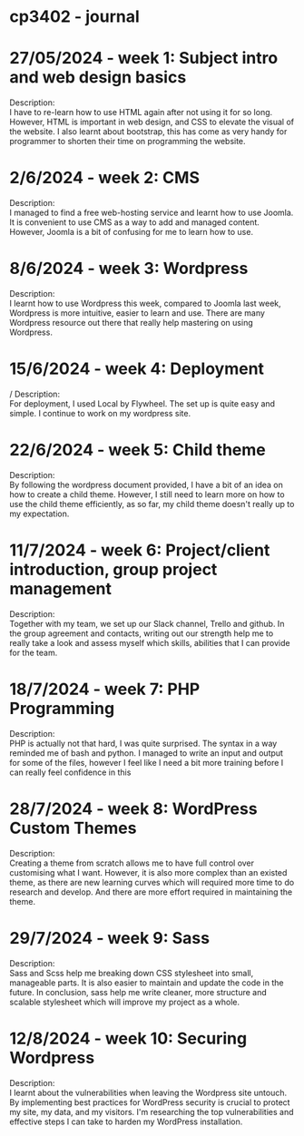 # cp3402 - journal
# 27/05/2024 - week 1: Subject intro and web design basics  

Description:  
I have to re-learn how to use HTML again after not using it for so long. However, HTML is important in web design, and CSS to elevate the visual of the website. I also learnt about bootstrap, this has come as very handy for programmer to shorten their time on programming the website.


# 2/6/2024 - week 2: CMS

Description:  
I managed to find a free web-hosting service and learnt how to use Joomla. It is convenient to use CMS as a way to add and managed content. However, Joomla is a bit of confusing for me to learn how to use.

# 8/6/2024 - week 3: Wordpress

Description:  
I learnt how to use Wordpress this week, compared to Joomla last week, Wordpress is more intuitive, easier to learn and use. There are many Wordpress resource out there that really help mastering on using Wordpress.

# 15/6/2024 - week 4: Deployment
/
Description:  
For deployment, I used Local by Flywheel. The set up is quite easy and simple. I continue to work on my wordpress site.

# 22/6/2024 - week 5: Child theme

Description:  
By following the wordpress document provided, I have a bit of an idea on how to create a child theme. However, I still need to learn more on how to use the child theme efficiently, as so far, my child theme doesn't really up to my expectation. 

# 11/7/2024 - week 6: Project/client introduction, group project management

Description:  
Together with my team, we set up our Slack channel, Trello and github. In the group agreement and contacts, writing out our strength help me to really take a look and assess myself which skills, abilities that I can provide for the team.

# 18/7/2024 - week 7: PHP Programming

Description:  
PHP is actually not that hard, I was quite surprised. The syntax in a way reminded me of bash and python. I managed to write an input and output for some of the files, however I feel like I need a bit more training before I can really feel confidence in this

# 28/7/2024 - week 8: WordPress Custom Themes

Description:  
Creating a theme from scratch allows me to have full control over customising what I want. However, it is also more complex than an existed theme, as there are new learning curves which will required more time to do research and develop. And there are more effort required in maintaining the theme.

# 29/7/2024 -  week 9: Sass

Description:  
Sass and Scss help me breaking down CSS stylesheet into small, manageable parts. It is also easier to maintain and update the code in the future. In conclusion, sass help me write cleaner, more structure and scalable stylesheet which will improve my project as a whole.

# 12/8/2024 - week 10: Securing Wordpress

Description:  
I learnt about the vulnerabilities when leaving the Wordpress site untouch. By implementing best practices for WordPress security is crucial to protect my site, my data, and my visitors. I'm researching the top vulnerabilities and effective steps I can take to harden my WordPress installation.
